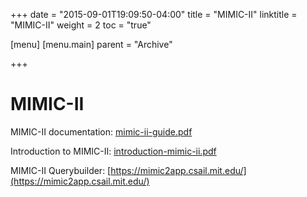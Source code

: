 +++
date = "2015-09-01T19:09:50-04:00"
title = "MIMIC-II"
linktitle = "MIMIC-II"
weight = 2
toc = "true"

[menu]
  [menu.main]
    parent = "Archive"

+++

# MIMIC-II

MIMIC-II documentation: [mimic-ii-guide.pdf](/archive/mimic-ii-guide.pdf)

Introduction to MIMIC-II: [introduction-mimic-ii.pdf](/archive/introduction-mimic-ii.pdf)

MIMIC-II Querybuilder: [https://mimic2app.csail.mit.edu/](https://mimic2app.csail.mit.edu/)
